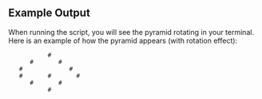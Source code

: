## Example Output

When running the script, you will see the pyramid rotating in your terminal. Here is an example of how the pyramid appears (with rotation effect):

```plaintext
           #         
      #       #     
   #             #  
   #       #       #
      #       #     
           #         










 
 

